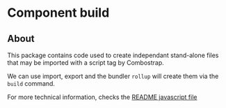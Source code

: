 # Component build


## About

This package contains code used to create independant stand-alone files
that may be imported with a script tag by Combostrap.

We can use import, export and the bundler `rollup` will
create them via the `build` command.

For more technical information, checks the [README javascript file](README-javascript.md)
